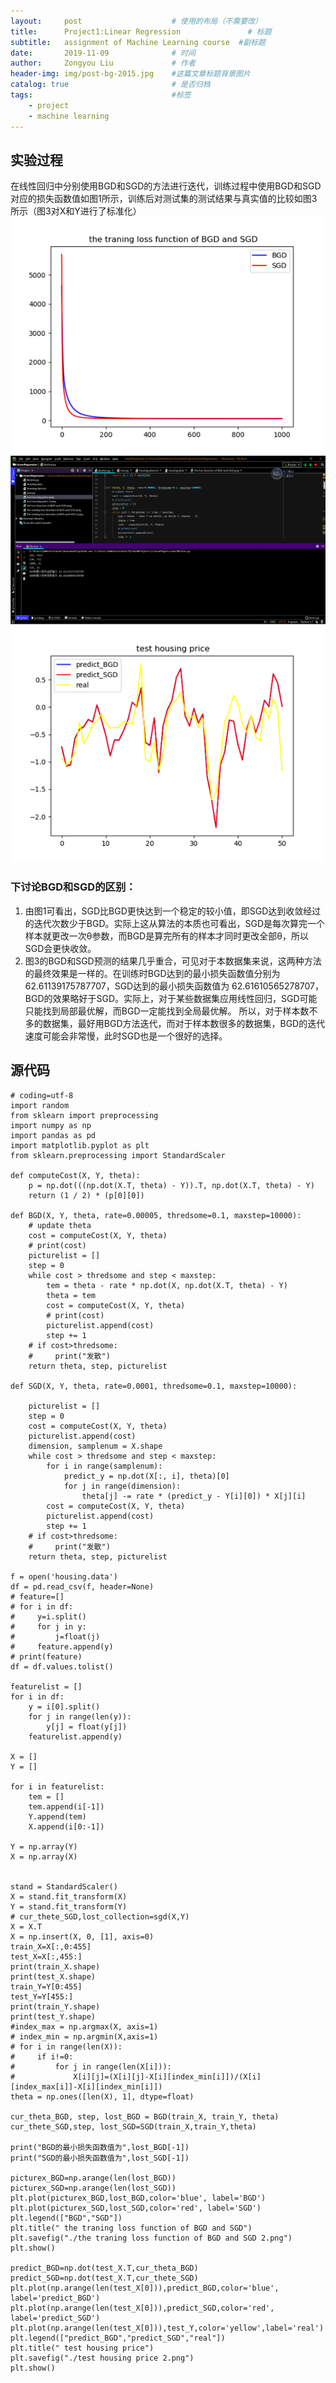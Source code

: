 ```yaml
---
layout:     post                    # 使用的布局（不需要改）
title:      Project1:Linear Regression               # 标题 
subtitle:   assignment of Machine Learning course  #副标题
date:       2019-11-09              # 时间
author:     Zongyou Liu             # 作者
header-img: img/post-bg-2015.jpg    #这篇文章标题背景图片
catalog: true                       # 是否归档
tags:                               #标签
    - project
    - machine learning
---
```

## 实验过程  
在线性回归中分别使用BGD和SGD的方法进行迭代，训练过程中使用BGD和SGD对应的损失函数值如图1所示，训练后对测试集的测试结果与真实值的比较如图3所示（图3对X和Y进行了标准化） 
![linear1](https://raw.githubusercontent.com/BuleSky233/BuleSky233.github.io/master/img/linear1.png)
![linear2](https://raw.githubusercontent.com/BuleSky233/BuleSky233.github.io/master/img/linear2.png)
![linear3](https://raw.githubusercontent.com/BuleSky233/BuleSky233.github.io/master/img/linear3.png) 
### 下讨论BGD和SGD的区别：
1. 由图1可看出，SGD比BGD更快达到一个稳定的较小值，即SGD达到收敛经过的迭代次数少于BGD。实际上这从算法的本质也可看出，SGD是每次算完一个样本就更改一次θ参数，而BGD是算完所有的样本才同时更改全部θ，所以SGD会更快收敛。 
2. 图3的BGD和SGD预测的结果几乎重合，可见对于本数据集来说，这两种方法的最终效果是一样的。在训练时BGD达到的最小损失函数值分别为62.61139175787707，SGD达到的最小损失函数值为 62.61610565278707，BGD的效果略好于SGD。实际上，对于某些数据集应用线性回归，SGD可能只能找到局部最优解，而BGD一定能找到全局最优解。 
所以，对于样本数不多的数据集，最好用BGD方法迭代，而对于样本数很多的数据集，BGD的迭代速度可能会非常慢，此时SGD也是一个很好的选择。 

## 源代码
```
# coding=utf-8
import random    
from sklearn import preprocessing    
import numpy as np    
import pandas as pd    
import matplotlib.pyplot as plt    
from sklearn.preprocessing import StandardScaler

def computeCost(X, Y, theta):
    p = np.dot(((np.dot(X.T, theta) - Y)).T, np.dot(X.T, theta) - Y)
    return (1 / 2) * (p[0][0])

def BGD(X, Y, theta, rate=0.00005, thredsome=0.1, maxstep=10000):
    # update theta
    cost = computeCost(X, Y, theta)
    # print(cost)
    picturelist = []
    step = 0
    while cost > thredsome and step < maxstep:
        tem = theta - rate * np.dot(X, np.dot(X.T, theta) - Y)
        theta = tem
        cost = computeCost(X, Y, theta)
        # print(cost)
        picturelist.append(cost)
        step += 1
    # if cost>thredsome:
    #     print("发散")
    return theta, step, picturelist

def SGD(X, Y, theta, rate=0.0001, thredsome=0.1, maxstep=10000):

    picturelist = []
    step = 0
    cost = computeCost(X, Y, theta)
    picturelist.append(cost)
    dimension, samplenum = X.shape
    while cost > thredsome and step < maxstep:
        for i in range(samplenum):
            predict_y = np.dot(X[:, i], theta)[0]
            for j in range(dimension):
                theta[j] -= rate * (predict_y - Y[i][0]) * X[j][i]
        cost = computeCost(X, Y, theta)
        picturelist.append(cost)
        step += 1
    # if cost>thredsome:
    #     print("发散")
    return theta, step, picturelist

f = open('housing.data')
df = pd.read_csv(f, header=None)
# feature=[]
# for i in df:
#     y=i.split()
#     for j in y:
#         j=float(j)
#     feature.append(y)
# print(feature)
df = df.values.tolist()

featurelist = []
for i in df:
    y = i[0].split()
    for j in range(len(y)):
        y[j] = float(y[j])
    featurelist.append(y)

X = []
Y = []

for i in featurelist:
    tem = []
    tem.append(i[-1])
    Y.append(tem)
    X.append(i[0:-1])

Y = np.array(Y)
X = np.array(X)


stand = StandardScaler()
X = stand.fit_transform(X)
Y = stand.fit_transform(Y)
# cur_thete_SGD,lost_collection=sgd(X,Y)
X = X.T
X = np.insert(X, 0, [1], axis=0)
train_X=X[:,0:455]
test_X=X[:,455:]
print(train_X.shape)
print(test_X.shape)
train_Y=Y[0:455]
test_Y=Y[455:]
print(train_Y.shape)
print(test_Y.shape)
#index_max = np.argmax(X, axis=1)
# index_min = np.argmin(X,axis=1)
# for i in range(len(X)):
#     if i!=0:
#         for j in range(len(X[i])):
#             X[i][j]=(X[i][j]-X[i][index_min[i]])/(X[i][index_max[i]]-X[i][index_min[i]])
theta = np.ones([len(X), 1], dtype=float)

cur_theta_BGD, step, lost_BGD = BGD(train_X, train_Y, theta)
cur_thete_SGD,step, lost_SGD=SGD(train_X,train_Y,theta)

print("BGD的最小损失函数值为",lost_BGD[-1])
print("SGD的最小损失函数值为",lost_SGD[-1])

picturex_BGD=np.arange(len(lost_BGD))
picturex_SGD=np.arange(len(lost_SGD))
plt.plot(picturex_BGD,lost_BGD,color='blue', label='BGD')
plt.plot(picturex_SGD,lost_SGD,color='red', label='SGD')
plt.legend(["BGD","SGD"])
plt.title(" the traning loss function of BGD and SGD")
plt.savefig("./the traning loss function of BGD and SGD 2.png")
plt.show()

predict_BGD=np.dot(test_X.T,cur_theta_BGD)
predict_SGD=np.dot(test_X.T,cur_thete_SGD)
plt.plot(np.arange(len(test_X[0])),predict_BGD,color='blue', label='predict_BGD')
plt.plot(np.arange(len(test_X[0])),predict_SGD,color='red', label='predict_SGD')
plt.plot(np.arange(len(test_X[0])),test_Y,color='yellow',label='real')
plt.legend(["predict_BGD","predict_SGD","real"])
plt.title(" test housing price")
plt.savefig("./test housing price 2.png")
plt.show()
```
